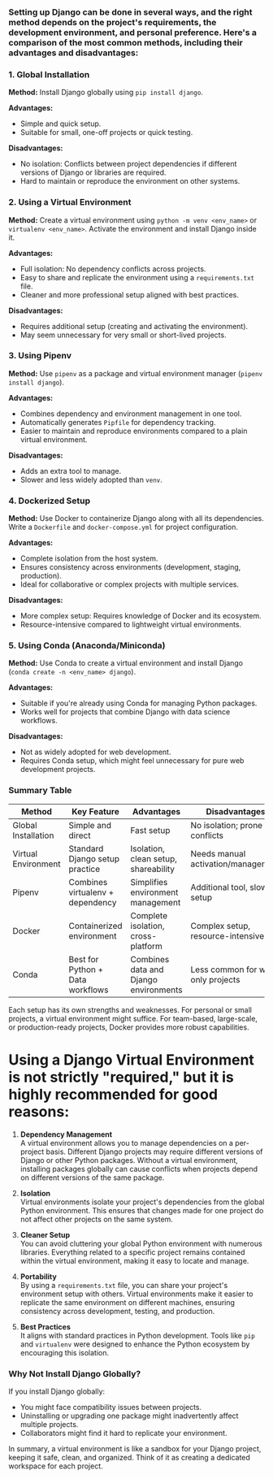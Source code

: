### Setting up Django can be done in several ways, and the right method depends on the project's requirements, the development environment, and personal preference. Here's a comparison of the most common methods, including their advantages and disadvantages:

### 1. Global Installation  
**Method:** Install Django globally using `pip install django`.

**Advantages:**
- Simple and quick setup.
- Suitable for small, one-off projects or quick testing.

**Disadvantages:**
- No isolation: Conflicts between project dependencies if different versions of Django or libraries are required.
- Hard to maintain or reproduce the environment on other systems.

### 2. Using a Virtual Environment  
**Method:** Create a virtual environment using `python -m venv <env_name>` or `virtualenv <env_name>`. Activate the environment and install Django inside it.

**Advantages:**
- Full isolation: No dependency conflicts across projects.
- Easy to share and replicate the environment using a `requirements.txt` file.
- Cleaner and more professional setup aligned with best practices.

**Disadvantages:**
- Requires additional setup (creating and activating the environment).
- May seem unnecessary for very small or short-lived projects.

### 3. Using Pipenv  
**Method:** Use `pipenv` as a package and virtual environment manager (`pipenv install django`).

**Advantages:**
- Combines dependency and environment management in one tool.
- Automatically generates `Pipfile` for dependency tracking.
- Easier to maintain and reproduce environments compared to a plain virtual environment.

**Disadvantages:**
- Adds an extra tool to manage.
- Slower and less widely adopted than `venv`.

### 4. Dockerized Setup  
**Method:** Use Docker to containerize Django along with all its dependencies. Write a `Dockerfile` and `docker-compose.yml` for project configuration.

**Advantages:**
- Complete isolation from the host system.
- Ensures consistency across environments (development, staging, production).
- Ideal for collaborative or complex projects with multiple services.

**Disadvantages:**
- More complex setup: Requires knowledge of Docker and its ecosystem.
- Resource-intensive compared to lightweight virtual environments.

### 5. Using Conda (Anaconda/Miniconda)  
**Method:** Use Conda to create a virtual environment and install Django (`conda create -n <env_name> django`).

**Advantages:**
- Suitable if you're already using Conda for managing Python packages.
- Works well for projects that combine Django with data science workflows.

**Disadvantages:**
- Not as widely adopted for web development.
- Requires Conda setup, which might feel unnecessary for pure web development projects.

### Summary Table  
| Method               | Key Feature                           | Advantages                                      | Disadvantages                                      |
|---------------------|--------------------------------|------------------------------------------------|------------------------------------------------|
| Global Installation | Simple and direct             | Fast setup                                     | No isolation; prone to conflicts                |
| Virtual Environment | Standard Django setup practice | Isolation, clean setup, shareability           | Needs manual activation/management              |
| Pipenv              | Combines virtualenv + dependency | Simplifies environment management              | Additional tool, slower setup                   |
| Docker              | Containerized environment       | Complete isolation, cross-platform             | Complex setup, resource-intensive               |
| Conda               | Best for Python + Data workflows | Combines data and Django environments          | Less common for web-only projects               |

Each setup has its own strengths and weaknesses. For personal or small projects, a virtual environment might suffice. For team-based, large-scale, or production-ready projects, Docker provides more robust capabilities.


# Using a Django Virtual Environment is not strictly "required," but it is highly recommended for good reasons:

1. **Dependency Management**  
A virtual environment allows you to manage dependencies on a per-project basis. Different Django projects may require different versions of Django or other Python packages. Without a virtual environment, installing packages globally can cause conflicts when projects depend on different versions of the same package.

2. **Isolation**  
Virtual environments isolate your project's dependencies from the global Python environment. This ensures that changes made for one project do not affect other projects on the same system.

3. **Cleaner Setup**  
You can avoid cluttering your global Python environment with numerous libraries. Everything related to a specific project remains contained within the virtual environment, making it easy to locate and manage.

4. **Portability**  
By using a `requirements.txt` file, you can share your project's environment setup with others. Virtual environments make it easier to replicate the same environment on different machines, ensuring consistency across development, testing, and production.

5. **Best Practices**  
It aligns with standard practices in Python development. Tools like `pip` and `virtualenv` were designed to enhance the Python ecosystem by encouraging this isolation.

### Why Not Install Django Globally?  
If you install Django globally:
- You might face compatibility issues between projects.
- Uninstalling or upgrading one package might inadvertently affect multiple projects.
- Collaborators might find it hard to replicate your environment.

In summary, a virtual environment is like a sandbox for your Django project, keeping it safe, clean, and organized. Think of it as creating a dedicated workspace for each project.
